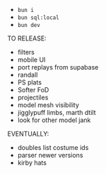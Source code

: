 - `bun i`
- `bun sql:local`
- `bun dev`

TO RELEASE:

- filters
- mobile UI
- port replays from supabase
- randall
- PS plats
- Softer FoD
- projectiles
- model mesh visibility
- jigglypuff limbs, marth dtilt
- look for other model jank

EVENTUALLY:

- doubles list costume ids
- parser newer versions
- kirby hats
